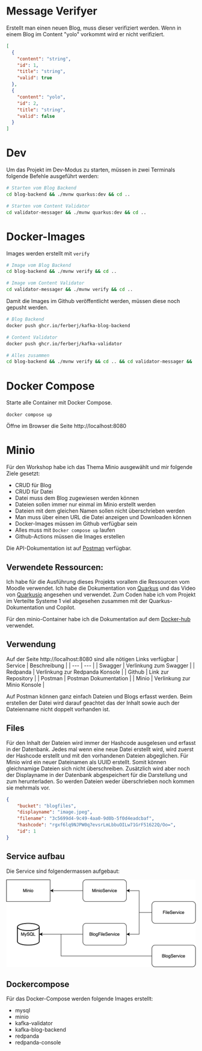 # Message Verifyer
Erstellt man einen neuen Blog, muss dieser verifiziert werden. 
Wenn in einem Blog im Content "yolo" vorkommt wird er nicht verifiziert. 
```json
[
  {
    "content": "string",
    "id": 1,
    "title": "string",
    "valid": true
  },
  {
    "content": "yolo",
    "id": 2,
    "title": "string",
    "valid": false
  }
]
```

# Dev
Um das Projekt im Dev-Modus zu starten, müssen in zwei Terminals folgende Befehle ausgeführt werden:
```bash
# Starten vom Blog Backend
cd blog-backend && ./mvnw quarkus:dev && cd ..
```
```bash
# Starten vom Content Validator
cd validator-messager && ./mvnw quarkus:dev && cd ..
```
# Docker-Images
Images werden erstellt mit `verify`
```bash
# Image vom Blog Backend
cd blog-backend && ./mvnw verify && cd ..
```
```bash
# Image vom Content Validator
cd validator-messager && ./mvnw verify && cd ..
```
Damit die Images im Github veröffentlicht werden, müssen diese noch gepusht werden.
```bash
# Blog Backend
docker push ghcr.io/ferberj/kafka-blog-backend
```
```bash
# Content Validator
docker push ghcr.io/ferberj/kafka-validator
```
```bash
# Alles zusammen
cd blog-backend && ./mvnw verify && cd .. && cd validator-messager && ./mvnw verify && cd .. && docker push ghcr.io/ferberj/kafka-blog-backend && docker push ghcr.io/ferberj/kafka-validator
```

# Docker Compose
Starte alle Container mit Docker Compose.

`docker compose up`

Öffne im Browser die Seite http://localhost:8080

# Minio

Für den Workshop habe ich das Thema Minio ausgewählt und mir folgende Ziele gesetzt:
- CRUD für Blog
- CRUD für Datei
- Datei muss dem Blog zugewiesen werden können
- Dateien sollen immer nur einmal im Minio erstellt werden
- Dateien mit dem gleichen Namen sollen nicht überschrieben werden
- Man muss über einen URL die Datei anzeigen und Downloaden können
- Docker-Images müssen im Github verfügbar sein
- Alles muss mit `Docker compose up` laufen
- Github-Actions müssen die Images erstellen

Die API-Dokumentation ist auf [Postman](https://documenter.getpostman.com/view/24838690/2sA358c5Kg) verfügbar.

## Verwendete Ressourcen:

Ich habe für die Ausführung dieses Projekts vorallem die Ressourcen vom Moodle verwendet. Ich habe die Dokumentation von [Quarkus](https://docs.quarkiverse.io/quarkus-minio/dev/index.html) und das Video von [Quarkusio](https://www.youtube.com/live/ScSdgWx6aAM?si=m86OgB-ZPwiOoK64&t=1129) angesehen und verwendet. Zum Coden habe ich vom Projekt im Verteilte Systeme 1 viel abgesehen zusammen mit der Quarkus-Dokumentation und Copilot.

Für den minio-Container habe ich die Dokumentation auf dem [Docker-hub](https://hub.docker.com/r/minio/minio/#!) verwendet.

## Verwendung

Auf der Seite http://localhost:8080 sind alle nötigen Links verfügbar
| Service   | Beschreibung                    |
| ---       | ---                             |
| Swagger   | Verlinkung zum Swagger          |
| Redpanda  | Verlinkung zur Redpanda Konsole |
| Github    | Link zur Repository             |
| Postman   | Postman Dokumentation           |
| Minio     | Verlinkung zur Minio Konsole    |

Auf Postman können ganz einfach Dateien und Blogs erfasst werden.
Beim erstellen der Datei wird darauf geachtet das der Inhalt sowie auch der Dateienname nicht doppelt vorhanden ist.

## Files 
Für den Inhalt der Dateien wird immer der Hashcode ausgelesen und erfasst in der Datenbank. Jedes mal wenn eine neue Datei erstellt wird, wird zuerst der Hashcode erstellt und mit den vorhandenen Dateien abgeglichen. 
Für Minio wird ein neuer Dateinamen als UUID erstellt. Somit können gleichnamige Dateien sich nicht überschreiben. Zusätzlich wird aber noch der Displayname in der Datenbank abgespeichert für die Darstellung und zum herunterladen.
So werden Dateien weder überschrieben noch kommen sie mehrmals vor.
```json
{
    "bucket": "blogfiles",
    "displayname": "image.jpeg",
    "filename": "3c5699d4-9c49-4aa0-9d0b-5f0d4eadcbaf",
    "hashcode": "rgxf6lq9NJPW0q7evsrLmLbbuOILw71GrF51622Q/Oo=",
    "id": 1
}
```

## Service aufbau

Die Service sind folgendermassen aufgebaut:

![Image](./docs/service.svg)

## Dockercompose

Für das Docker-Compose werden folgende Images erstellt:
- mysql
- minio
- kafka-validator
- kafka-blog-backend
- redpanda
- redpanda-console


